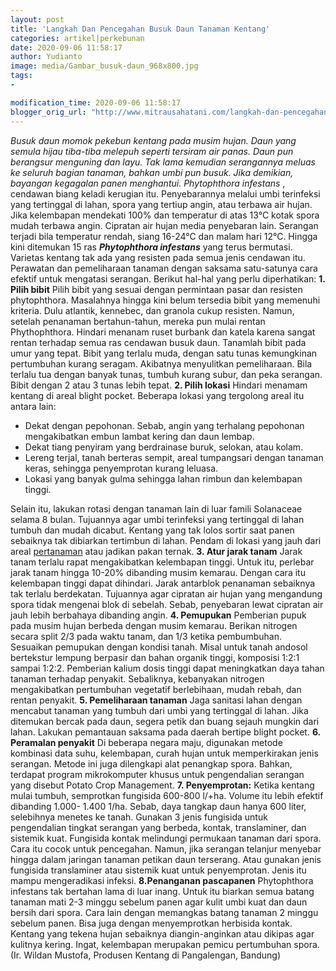 ```yaml
---
layout: post
title: 'Langkah Dan Pencegahan Busuk Daun Tanaman Kentang'
categories: artikel|perkebunan
date: 2020-09-06 11:58:17
author: Yudianto
image: media/Gambar_busuk-daun_968x800.jpg
tags:
- 

modification_time: 2020-09-06 11:58:17
blogger_orig_url: "http://www.mitrausahatani.com/langkah-dan-pencegahan-busuk-daun.html"
---
```


_Busuk daun momok pekebun kentang pada musim hujan. Daun yang semula hijau
tiba-tiba melepuh seperti tersiram air panas. Daun pun berangsur menguning dan
layu. Tak lama kemudian serangannya meluas ke seluruh bagian tanaman, bahkan
umbi pun busuk. Jika demikian, bayangan kegagalan panen menghantui._
_Phytophthora infestans_ , cendawan biang keladi kerugian itu. Penyebarannya
melalui umbi terinfeksi yang tertinggal di lahan, spora yang tertiup angin,
atau terbawa air hujan. Jika kelembapan mendekati 100% dan temperatur di atas
13°C kotak spora mudah terbawa angin. Cipratan air hujan media penyebaran
lain. Serangan terjadi bila temperatur rendah, siang 16-24°C dan malam hari
12°C. Hingga kini ditemukan 15 ras _**Phytophthora infestans**_ yang terus
bermutasi. Varietas kentang tak ada yang resisten pada semua jenis cendawan
itu. Perawatan dan pemeliharaan tanaman dengan saksama satu-satunya cara
efektif untuk mengatasi serangan. Berikut hal-hal yang perlu diperhatikan:
**1\. Pilih bibit** Pilih bibit yang sesuai dengan permintaan pasar dan
resisten phytophthora. Masalahnya hingga kini belum tersedia bibit yang
memenuhi kriteria. Dulu atlantik, kennebec, dan granola cukup resisten. Namun,
setelah penanaman bertahun-tahun, mereka pun mulai rentan Phythophthora.
Hindari menanam ruset burbank dan katela karena sangat rentan terhadap semua
ras cendawan busuk daun. Tanamlah bibit pada umur yang tepat. Bibit yang
terlalu muda, dengan satu tunas kemungkinan pertumbuhan kurang seragam.
Akibatnya menyulitkan pemeliharaan. Bila terlalu tua dengan banyak tunas,
tumbuh kurang subur, dan peka serangan. Bibit dengan 2 atau 3 tunas lebih
tepat. **2\. Pilih lokasi** Hindari menamam kentang di areal blight pocket.
Beberapa lokasi yang tergolong areal itu antara lain:

  * Dekat dengan pepohonan. Sebab, angin yang terhalang pepohonan mengakibatkan embun lambat kering dan daun lembap.
  * Dekat tiang penyiram yang berdrainase buruk, selokan, atau kolam.
  * Lereng terjal, tanah berteras sempit, areal tumpangsari dengan tanaman keras, sehingga penyemprotan kurang leluasa.
  * Lokasi yang banyak gulma sehingga lahan rimbun dan kelembapan tinggi.

Selain itu, lakukan rotasi dengan tanaman lain di luar famili Solanaceae
selama 8 bulan. Tujuannya agar umbi terinfeksi yang tertinggal di lahan tumbuh
dan mudah dicabut. Kentang yang tak lolos sortir saat panen sebaiknya tak
dibiarkan tertimbun di lahan. Pendam di lokasi yang jauh dari areal
[pertanaman](https://www.mitrausahatani.com/pertanian "pertanaman") atau jadikan pakan
ternak. **3\. Atur jarak tanam** Jarak tanam terlalu rapat mengakibatkan
kelembapan tinggi. Untuk itu, perlebar jarak tanam hingga 10-20% dibanding
musim kemarau. Dengan cara itu kelembapan tinggi dapat dihindari. Jarak
antarblok penanaman sebaiknya tak terlalu berdekatan. Tujuannya agar cipratan
air hujan yang mengandung spora tidak mengenai blok di sebelah. Sebab,
penyebaran lewat cipratan air jauh lebih berbahaya dibanding angin. **4\.
Pemupukan** Pemberian pupuk pada musim hujan berbeda dengan musim kemarau.
Berikan nitrogen secara split 2/3 pada waktu tanam, dan 1/3 ketika
pembumbuhan. Sesuaikan pemupukan dengan kondisi tanah. Misal untuk tanah
andosol bertekstur lempung berpasir dan bahan organik tinggi, komposisi 1:2:1
sampai 1:2:2. Pemberian kalium dosis tinggi dapat meningkatkan daya tahan
tanaman terhadap penyakit. Sebaliknya, kebanyakan nitrogen mengakibatkan
pertumbuhan vegetatif berlebihaan, mudah rebah, dan rentan penyakit. **5\.
Pemeliharaan tanaman** Jaga sanitasi lahan dengan mencabut tanaman yang tumbuh
dari umbi yang tertinggal di lahan. Jika ditemukan bercak pada daun, segera
petik dan buang sejauh mungkin dari lahan. Lakukan pemantauan saksama pada
daerah bertipe blight pocket. **6\. Peramalan penyakit** Di beberapa negara
maju, digunakan metode kombinasi data suhu, kelembapan, curah hujan untuk
memperkirakan jenis serangan. Metode ini juga dilengkapi alat penangkap spora.
Bahkan, terdapat program mikrokomputer khusus untuk pengendalian serangan yang
disebut Potato Crop Management. **7\. Penyemprotan:** Ketika kentang mulai
tumbuh, semprotkan fungisida 600-800 l/+ha. Volume itu lebih efektif dibanding
1.000- 1.400 1/ha. Sebab, daya tangkap daun hanya 600 liter, selebihnya
menetes ke tanah. Gunakan 3 jenis fungisida untuk pengendalian tingkat
serangan yang berbeda, kontak, translaminer, dan sistemik kuat. Fungisida
kontak melindungi permukaan tanaman dari spora. Cara itu cocok untuk
pencegahan. Namun, jika serangan telanjur menyebar hingga dalam jaringan
tanaman petikan daun terserang. Atau gunakan jenis fungisida translaminer atau
sistemik kuat untuk penyemprotan. Jenis itu mampu mengeradikasi infeksi.
**8.Penanganan pascapanen** Phytophthora infestans tak bertahan lama di luar
inang. Untuk itu biarkan semua batang tanaman mati 2-3 minggu sebelum panen
agar kulit umbi kuat dan daun bersih dari spora. Cara lain dengan memangkas
batang tanaman 2 minggu sebelum panen. Bisa juga dengan menyemprotkan
herbisida kontak. Kentang yang tekena hujan sebaiknya diangin-anginkan atau
dikipas agar kulitnya kering. Ingat, kelembapan merupakan pemicu pertumbuhan
spora. (Ir. Wildan Mustofa, Produsen Kentang di Pangalengan, Bandung)


